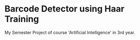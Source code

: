 # Barcode Detector using Haar Training
 My Semester Project of course 'Artificial Intelligence' in 3rd year.
